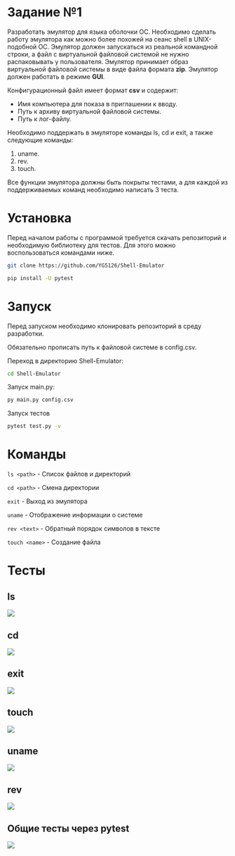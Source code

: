 # **Задание №1**
Разработать эмулятор для языка оболочки ОС. Необходимо сделать работу эмулятора как можно более похожей на сеанс shell в UNIX-подобной ОС. Эмулятор должен запускаться из реальной командной строки, а файл с виртуальной файловой системой не нужно распаковывать у пользователя. Эмулятор принимает образ виртуальной файловой системы в виде файла формата **zip**. Эмулятор должен работать в режиме **GUI**.

Конфигурационный файл имеет формат **csv** и содержит:
- Имя компьютера для показа в приглашении к вводу.
- Путь к архиву виртуальной файловой системы.
- Путь к лог-файлу.

Необходимо поддержать в эмуляторе команды ls, cd и exit, а также следующие команды:
1. uname.
2. rev.
3. touch.

Все функции эмулятора должны быть покрыты тестами, а для каждой из поддерживаемых команд необходимо написать 3 теста.
# Установка
Перед началом работы с программой требуется скачать репозиторий и необходимую библиотеку для тестов. Для этого можно воспользоваться командами ниже.
```Bash
git clone https://github.com/YG5126/Shell-Emulator
```
```Bash
pip install -U pytest
```
# Запуск
Перед запуском необходимо клонировать репозиторий в среду разработки.

Обязательно прописать путь к файловой системе в config.csv.

Переход в директорию Shell-Emulator:
```Bash
cd Shell-Emulator
```
Запуск main.py:
```Bash
py main.py config.csv
```
Запуск тестов
```Bash
pytest test.py -v
```
# Команды

``` ls <path> ``` - Список файлов и директорий

``` cd <path> ``` - Смена директории

``` exit ``` - Выход из эмулятора

``` uname ``` - Отображение информации о системе

``` rev <text> ``` - Обратный порядок символов в тексте

``` touch <name> ``` - Создание файла

# Тесты
## ls
![](https://github.com/YG5126/Shell-Emulator/blob/main/Test/Test_ls.png)
## cd
![](https://github.com/YG5126/Shell-Emulator/blob/main/Test/Test_cd.png)
## exit
![](https://github.com/YG5126/Shell-Emulator/blob/main/Test/Test_exit.png)
## touch
![](https://github.com/YG5126/Shell-Emulator/blob/main/Test/Test_touch.png)
## uname
![](https://github.com/YG5126/Shell-Emulator/blob/main/Test/Test_uname.png)
## rev
![](https://github.com/YG5126/Shell-Emulator/blob/main/Test/Test_rev.png)
## Общие тесты через pytest
![](https://github.com/DrTECHNIC/Shell_Emulator/blob/main/pytest.png)
